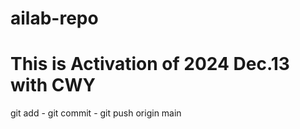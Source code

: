 # ailab-repo

# This is Activation of 2024 Dec.13 with CWY

git add - git commit - git push origin main
